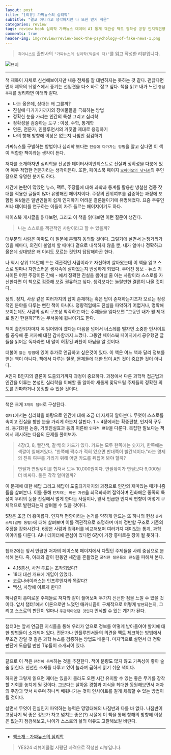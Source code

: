 ```yaml
---  
layout: post  
title: "[리뷰] 가짜뉴스의 심리학"  
subtitle: "결코 아니라고 생각하지만 나 또한 믿기 쉬운"  
categories: review  
tags: review book 심리학 가짜뉴스 데이터 AI 통계 객관성 팩트 정확성 공정 인지적편향 케이스  
comments: true  
header-img: img/review/review-book-the-psychology-of-fake-news-1.png
---  
```

  
> `휴머니스트` 출판사의 `"가짜뉴스의 심리학(박준석 저)"`를 읽고 작성한 리뷰입니다.  

![표지](https://theorydb.github.io/assets/img/review/review-book-the-psychology-of-fake-news-1.png)  

---

책 제목이 자체로 신선해보이지만 내용 전체를 잘 대변하지는 못하는 것 같다. 괜찮다면 먼저 제목의 뉘앙스에서 풍기는 선입견을 다소 바로 잡고 싶다. 책을 읽고 내가 느낀 `중심 주제`를 정리하면 아래와 같다.

* 나는 옳은데, 상대는 왜 그를까?  
* 진실에 다가가기까지의 장애물들을 극복하는 방법  
* 정확한 눈을 가리는 인간의 특성 그리고 심리학  
* 정확성을 검증하는 도구 : 이성, 수학, 통계학  
* 언론, 전문가, 인플루언서의 거짓말 제대로 응징하기  
* 나의 항해 방향에 이상은 없는지 나침반 점검하기  

가짜뉴스를 구별하는 방법이나 심리학 보다는 `진실에 다가가는 방법`을 알고 싶다면 이 책이 적합한 책이라는 생각이 든다. 

저자를 소개하자면 심리학을 전공한 데이터사이언티스트로 진실과 정확성을 다룸에 있어 매우 적합한 전문가라는 생각이든다. 또한, 페이스북 페이지 [`오하이오의 낚시꾼`](https://www.facebook.com/buckeyestatfisher/)의 주인장으로 유명한 분기도 하다.

세간에 논란이 많았던 뉴스, 팩트, 주장들에 대해 과학과 통계를 활용한 냉철한 검증 잣대를 적용한 글들이 많아 유명해진 페이지이다. 주장의 진위여부를 검증하는 과정에 포함된 `통찰`들은 일반인들이 쉽게 인지하기 어려운 결론들이기에 유명해졌다. 요즘 주류인 AI나 데이터를 연구하는 이들이 자주 들르는 페이지이기도 하다. 

페이스북 게시글을 읽다보면, 그리고 이 책을 읽다보면 이런 질문이 생긴다. 
> 나는 스스로를 객관적인 사람이라고 할 수 있을까?

대부분의 사람은 아마도 이 질문에 흔쾌히 동의할 것이다. 그렇기에 살면서 논쟁거리가 있을 때마다, 의견이 불일치 할 때마다 겉으로 내색하지 않을 뿐, 내가 얼마나 정확하고 옳은데 상대방은 왜 이리도 모르는 것인지 답답해하곤 한다. 

나 역시 상위 1%안에 드는 객관적인 사람이라고 자신하며 살아왔는데 이 책을 읽고 스스로 얼마나 자만스러운 생각속에 살아왔는지 반성하게 되었다. 주어진 정보 - 뉴스 기사이든 어떤 주장이든 간에 - 에서 정확한 진실을 뽑아낼 줄 아는 사람이라 스스로를 자신한다면 이 책으로 검증해 보길 권유하고 싶다. 생각보다는 놀랄만한 결론이 나올 것이다. 

정의, 정치, 사상 같은 여러가지의 답이 존재하는 혹은 답이 존재하는지조차 모르는 정성적인 분야를 다루는 뻔한 책이 아니다. 정량적임에도 진실을 파악하기 어렵거나, 명확해 보이는데도 사람의 심리 구조상 착각하고 마는 주제들을 읽다보면 "그동안 내가 뭘 제대로 알긴 한걸까?"라는 무서움에 휩싸이기도 한다.

책이 출간되자마자 꼭 읽어봐야 겠다는 마음을 넘어서 너스레를 떨자면 소중한 인사이트를 공유해 준 저자에 대한 감사함까지 느꼈다. 그동안 페이스북 페이지에서 공유했던 글들을 읽어온 독자라면 내 말이 허황된 과찬이 아님을 알 것이다. 

더불어 `읽는 방법`에 있어 추가로 언급하고 싶은것이 있다. 이 책은 여느 책과 달리 정보를 얻는 책이 아니다. 책에서 다루는 질문, 문제들에 대한 답이 A인 것이 중요한 것이 아니다. 

A인지 B인지의 결론이 도출되기까지 과정이 중요하다. 과정에서 다룬 과학적 접근법과 인간을 이루는 본성인 심리학을 이해할 줄 알아야 새롭게 맞닥드릴 주제들의 정확한 의도를 간파하거나 응징할 수 있을 것이다.

---

책은 크게 `3개의 챕터`로 구성된다. 

`챕터1`에서는 심리학을 바탕으로 인간에 대해 조금 더 자세히 알아본다. 무엇이 스스로를 속이고 진실을 향한 눈을 가리게 하는지 살핀다. 1 ~ 4장에서는 확증편향, 인지적 구두쇠, 동기화된 논증, 거짓진실효과 등의 이른바 `인지적 편향`을 다룬다. 복잡한 말보다는 책에서 제시하는 다음의 문제를 풀어보자.

> 4장(3, 8, 빨간색, 갈색)의 카드가 있다. 카드는 모두 한쪽에는 숫자가, 한쪽에는 색깔이 칠해져있다. "한쪽에 짝수가 적혀 있으면 반대쪽이 빨간색이다."라는 명제의 진위 여부를 가리기 위해 어떤 카드를 뒤집어 봐야 할까?

> 연필과 연필깎이를 합쳐서 모두 10,000원이다. 연필깎이가 연필보다 9,000원 더 비싸다. 둘은 각각 얼마일까?

이 문제에 대한 해답 그리고 해답이 도출되기까지의 과정으로 인간의 재미있는 매커니즘들을 살펴본다. 이를 통해 `인지라는 비싼 자원`을 최적화하여 절약하며 진화해온 종족의 특성이 우리의 눈을 진실에서 멀게 한다는 사실이나, 앞서 언급한 인지적 편향이 어떻게 구체적으로 발현되는지 살펴볼 수 있을 것이다. 

5장은 조금 더 흥미롭다. 인지적 편향이라는 논거를 약하게 만드는 또 하나의 현상 `휴리스틱(일명 통밥)`에 대해 살펴보며 이를 객관적으로 조명하며 마치 정반합 구조로 기존의 주장을 강화시킨다. 6장은 사람과 컴퓨터를 비교해보며 여러가지 재미있는 통계, 과학 이야기를 다룬다. AI나 데이터에 관심이 있다면 6장이 가장 흥미로운 장이 될 듯하다.

---

챕터2에는 앞서 언급한 저자의 페이스북 페이지에서 다뤘던 주제들을 사례 중심으로 분석해 본다. 즉, 아래와 같이 한동안 세간을 흔들었던 `굵직한 질문들의 진실`을 파헤쳐 본다.

* 4.15총선, 사전 투표는 조작되었다?
* 18대 대선 개표에 개입이 있었다.
* 코로나바이러스는 인프루엔자와 똑같다?
* 백신, 사망에 이르게 한다?

하나같이 흥미로운 주제들로 저자와 같이 풀어보며 두가지 신선한 점을 느낄 수 있을 것이다. 앞서 챕터1에서 이론으로만 느꼈던 매커니즘이 구체적으로 어떻게 `발현`되는지, 그리고 스스로의 판단이 얼마나 `주관적이었던 것인지` 인식할 수 있는 계기가 된다. 

---

챕터3는 앞서 언급된 지식들을 통해 우리가 앞으로 정보를 어떻게 받아들여야 할지에 대한 방법들이 소개되어 있다. 전문가나 인플루언서들의 의견을 팩트 체크하는 방법에서 무조건 참일 것 같은 과학 뉴스를 검증하는 방법도 배운다. 마지막으로 살면서 더 정확 판단에 도움될 만한 Tip들이 소개되어 있다.

---

끝으로 이 책은 `천천히 음미`하는 것을 추천한다. 책이 분량도 많지 않고 가독성이 좋아 술술 읽힌다. 신선한 소재를 다루고 있어 놀라며 급하게 읽기 쉬운 책이다. 

하지만 그렇게 읽으면 재미는 있을지 몰라도 오랜 시간 유지할 수 있는 좋은 무기를 장착할 기회를 놓치게 될 것이다. 그보다는 살아온 경험과 지식을 최대한 동원해보면서 저자의 주장과 맞서 싸우며 하나씩 배워나가는 것이 인사이트를 길게 체득할 수 있는 방법이 될 것이다.

살면서 무엇이 진실인지 파악하는 능력은 망망대해의 나침반과 다를 바 없다. 나침반이 고장나기 딱 좋은 정보가 차고 넘치는 좋은(?) 시절에 이 책을 통해 항해의 방향에 이상은 없는지 점검해보고, 나아가 스스로의 삶의 이유도 고찰해보길 바란다.

---

* [책소개 - 가짜뉴스의 심리학](http://www.yes24.com/Product/Goods/97562845?OzSrank=1)

> YES24 리뷰어클럽 서평단 자격으로 작성한 리뷰입니다.